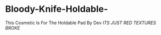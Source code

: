 # Bloody-Knife-Holdable-
This Cosmetic Is For The Holdable Pad By Dev *ITS JUST RED TEXTURES BROKE*
